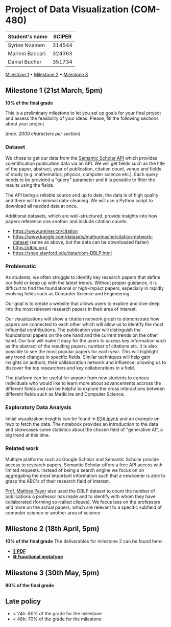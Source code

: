 # Project of Data Visualization (COM-480)

| Student's name | SCIPER |
| -------------- | ------ |
| Syrine Noamen | 314544 |
| Mariem Baccari| 324363 |
| Daniel Bucher | 351734 |

[Milestone 1](#milestone-1) • [Milestone 2](#milestone-2) • [Milestone 3](#milestone-3)

## Milestone 1 (21st March, 5pm)

**10% of the final grade**

This is a preliminary milestone to let you set up goals for your final project and assess the feasibility of your ideas.
Please, fill the following sections about your project.

*(max. 2000 characters per section)*

### Dataset
We chose to get our data from the [Semantic Scholar API](https://www.semanticscholar.org/product/api) which provides scientification publication data via an API. We will get fields such as the title of the paper, abstract, year of publication, citation count, venue and fields of study (e.g. mathematics, physics, computer science etc.). Each query needs to be provided a "query" parameter and it is possible to filter the results using the fields. 

The API being a reliable source and up to date, the data is of high quality and there will be minimal data-cleaning. We will use a Python script to download all needed data at once.

Additional datasets, which are well-structured, provide insights into how papers reference one another and include citation counts:
* https://www.aminer.cn/citation
* https://www.kaggle.com/datasets/mathurinache/citation-network-dataset (same as above, but the data can be downloaded faster)
* https://dblp.org/
* https://snap.stanford.edu/data/com-DBLP.html

### Problematic
As students, we often struggle to identify key research papers that define our field or keep up with the latest trends. Without proper guidance, it is difficult to find the foundational or high-impact papers, especially in rapidly evolving fields such as Computer Science and Engineering. 

Our goal is to create a website that allows users to explore and dive deep into the most relevant research papers in their area of interest. 

Our visualizations will show a citation network graph to demonstrate how papers are connected to each other which will allow us to identify the most influential contributions. The publication year will distinguish the foundational papers on the one hand and the current trends on the other hand. Our tool will make it easy for the users to access key information such as the abstract of the resulting papers, number of citations etc. 
It is also possible to see the most popular papers for each year. This will highlight any trend changes in specific fields. 
Similar techniques will help gain insights on authors, their collaboration network and influence; allowing us to discover the top researchers and key collaborations in a field. 

The platform can be useful for anyone from new students to curious individuals who would like to learn more about advancements accross the different fields and can be helpful to explore the cross interactions between different fields such as Medicine and Computer Science.  

### Exploratory Data Analysis
Initial visualization insights can be found in [EDA.ipynb](https://github.com/com-480-data-visualization/DSM/blob/master/EDA.ipynb) and an example on hwo to fetch the data. The notebook provides an introduction to the data and showcases some statistics about the chosen field of "generative AI", a big trend at this time.

### Related work
Multiple platforms such as Google Scholar and Semantic Scholar provide access to research papers, Semantic Scholar offers a free API access with limited requests.
Instead of being a search engine we focus on on aggregating the most important information such that a newcomer is able to grasp the ABC's of their research field of interest. 

[Prof. Mathias Payer](https://nebelwelt.net/pubstats/) also used the DBLP dataset to count the number of publications a professor has made and to identify with whom they have collaborated (forming so-called cliques). We focus less on the professors and more on the actual papers, which are relevant to a specific subfield of computer science or another area of science.

## Milestone 2 (18th April, 5pm)

**10% of the final grade**
The deliverables for milestone 2 can be found here:
- [**📄 PDF**](sketchbook/milestone2.pdf)
- [**🌐 Functional prototype**](https://com-480-data-visualization.github.io/DSM/)


## Milestone 3 (30th May, 5pm)

**80% of the final grade**


## Late policy

- < 24h: 80% of the grade for the milestone
- < 48h: 70% of the grade for the milestone

